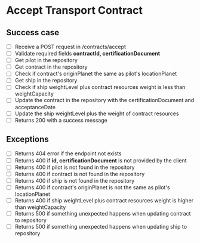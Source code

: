 # Accept Transport Contract

## Success case
- [ ] Receive a POST request in /contracts/accept
- [ ] Validate required fields **contractId, certificationDocument**
- [ ] Get pilot in the repository
- [ ] Get contract in the repository
- [ ] Check if contract's originPlanet the same as pilot's locationPlanet
- [ ] Get ship in the repository
- [ ] Check if ship weightLevel plus contract resources weight is less than weightCapacity
- [ ] Update the contract in the repository with the certificationDocument and acceptanceDate
- [ ] Update the ship weightLevel plus the weight of contract resources
- [ ] Returns 200 with a success message

## Exceptions
- [ ] Returns 404 error if the endpoint not exists
- [ ] Returns 400 if **id, certificationDocument** is not provided by the client
- [ ] Returns 400 if pilot is not found in the repository
- [ ] Returns 400 if contract is not found in the repository
- [ ] Returns 400 if ship is not found in the repository
- [ ] Returns 400 if contract's originPlanet is not the same as pilot's locationPlanet
- [ ] Returns 400 if ship weightLevel plus contract resources weight is higher than weightCapacity
- [ ] Returns 500 if something unexpected happens when updating contract to repository
- [ ] Returns 500 if something unexpected happens when updating ship to repository